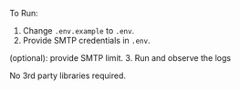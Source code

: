 To Run:

1. Change `.env.example` to `.env`.
2. Provide SMTP credentials in `.env`.

(optional): provide SMTP limit. 
3. Run and observe the logs


No 3rd party libraries required.
